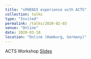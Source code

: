 ```yaml
---
title: "sPHENIX experience with ACTS"
collection: talks
type: "Invited"
permalink: /talks/2020-02-03
venue: "Online"
date: 2020-03-18
location: "Online (Hamburg, Germany)"
---
```

ACTS Workshop
[Slides](https://jdosbo.github.io/files/Acts_sPHENIX.pdf) 